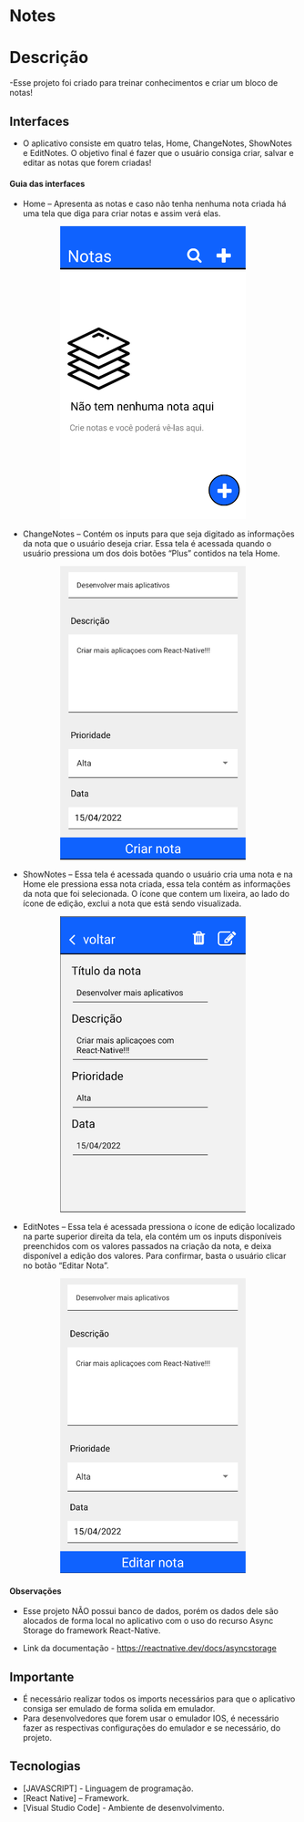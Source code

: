 # Notes

# Descrição
-Esse projeto foi criado para treinar conhecimentos e criar um bloco de notas!

## Interfaces 

- O aplicativo consiste em quatro telas, Home, ChangeNotes,  ShowNotes e EditNotes. O objetivo final é fazer que o usuário consiga criar, salvar e editar as notas que forem criadas!

#### Guia das interfaces

- Home – Apresenta as notas e caso não tenha nenhuma nota criada há uma tela que diga para criar notas e assim verá elas.

<div align="center">
<img width="326" alt="Tela_Home" src="https://github.com/Lucas-Cussulini/My-Notes/blob/Main/Prints_Readme/Home.png">
</div>

- ChangeNotes – Contém os inputs para que seja digitado as informações da nota que o usuário deseja criar. Essa tela é acessada quando o usuário pressiona um dos dois botões “Plus” contidos na tela Home.

<div align="center">
<img width="326" alt="Tela_ChangeNotes" src="https://github.com/Lucas-Cussulini/My-Notes/blob/Main/Prints_Readme/ChangeNotes.png">
</div>

- ShowNotes – Essa tela é acessada quando o usuário cria uma nota e na Home ele pressiona essa nota criada, essa tela contém as informações da nota que foi selecionada. O ícone que contem um lixeira, ao lado do ícone de edição, exclui a nota que está sendo visualizada.

<div align="center">
<img width="326" alt="Tela_ShowNotes " src="https://github.com/Lucas-Cussulini/My-Notes/blob/Main/Prints_Readme/ShowNotes.png">
</div>

- EditNotes – Essa tela é acessada pressiona o ícone de edição localizado na parte superior direita da tela, ela contém um os inputs disponíveis preenchidos com os valores passados na criação da nota, e deixa disponível a edição dos valores. Para confirmar, basta o usuário clicar no botão “Editar Nota”.

<div align="center">
<img width="326" alt="Tela_EditNotes " src="https://github.com/Lucas-Cussulini/My-Notes/blob/Main/Prints_Readme/EditNotes.png">
</div>



#### Observações
- Esse projeto NÃO possui banco de dados, porém os dados dele são alocados de forma local no aplicativo com o uso do recurso Async Storage do framework React-Native.

- Link da documentação - https://reactnative.dev/docs/asyncstorage 


## Importante
- É necessário realizar todos os imports necessários para que o aplicativo consiga ser emulado de forma solida em emulador.
- Para desenvolvedores que forem usar o emulador IOS, é necessário fazer as respectivas configurações do emulador e se necessário, do projeto.

## Tecnologias
- [JAVASCRIPT] - Linguagem de programação. 
- [React Native] – Framework.
- [Visual Studio Code] - Ambiente de desenvolvimento.
